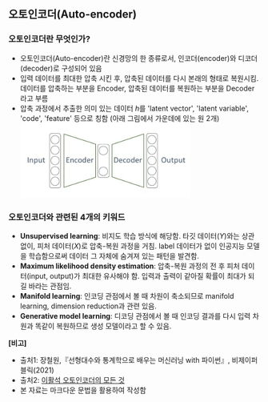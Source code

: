 ## 오토인코더(Auto-encoder)

### 오토인코더란 무엇인가?
- 오토인코더(Auto-encoder)란 신경망의 한 종류로서, 인코더(encoder)와 디코더(decoder)로 구성되어 있음
- 입력 데이터를 최대한 압축 시킨 후, 압축된 데이터를 다시 본래의 형태로 복원시킴. 데이터를 압축하는 부분을 Encoder, 압축된 데이터를 복원하는 부분을 Decoder라고 부름
- 압축 과정에서 추출한 의미 있는 데이터 $h$를 'latent vector', 'latent variable', 'code', 'feature' 등으로 칭함 (아래 그림에서 가운데에 있는 원 2개)  
![autoencoder](/images-for-TIL/autoencoder1.png)

### 오토인코더와 관련된 4개의 키워드
- **Unsupervised learning**: 비지도 학습 방식에 해당함. 타깃 데이터($Y$)와는 상관 없이, 피처 데이터($X$)로 압축-복원 과정을 거침. label 데이터가 없이 인공지능 모델을 학습함으로써 데이터 그 자체에 숨겨져 있는 패턴을 발견함.
- **Maximum likelihood density estimation**: 압축-복원 과정의 전 후 피처 데이터(input, output)가 최대한 유사해야 함. 입력과 출력이 같아질 확률이 최대가 되길 바라는 관점임.
- **Manifold learning**: 인코딩 관점에서 볼 때 차원이 축소되므로 manifold learning, dimension reduction과 관련 있음.
- **Generative model learning**: 디코딩 관점에서 볼 때 인코딩 결과를 다시 입력 차원과 똑같이 복원하므로 생성 모델이라고 할 수 있음.


**[비고]**  
- 출처1: 장철원,『선형대수와 통계학으로 배우는 머신러닝 with 파이썬』, 비제이퍼블릭(2021)
- 출처2: [이활석 오토인코더의 모든 것](https://www.youtube.com/watch?v=o_peo6U7IRM&t=838s)
- 본 자료는 마크다운 문법을 활용하여 작성함